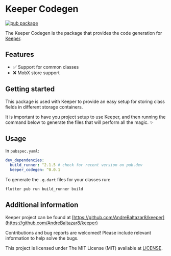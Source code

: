 # Keeper Codegen

[![pub package](https://img.shields.io/pub/v/keeper_codegen.svg)](https://pub.dev/packages/keeper_codegen)

The Keeper Codegen is the package that provides the code generation for [Keeper](https://pub.dev/packages/keeper).

## Features

- ✅ Support for common classes
- ❌ MobX store support

## Getting started

This package is used with Keeper to provide an easy setup for storing class fields in different storage containers.

It is important to have you project setup to use Keeper, and then running the command below to generate the files that will perform all the magic. ✨

## Usage

In `pubspec.yaml`:

```yaml
dev_dependencies:
  build_runner: ^2.1.5 # check for recent version on pub.dev
  keeper_codegen: ^0.0.1
```

To generate the `.g.dart` files for your classes run:

```bash
flutter pub run build_runner build
```

## Additional information

Keeper project can be found at [https://github.com/AndreBaltazar8/keeper](https://github.com/AndreBaltazar8/keeper)

Contributions and bug reports are welcomed! Please include relevant information to help solve the bugs.

This project is licensed under The MIT License (MIT) available at [LICENSE](https://github.com/AndreBaltazar8/keeper/blob/master/packages/keeper_codegen/LICENSE).

